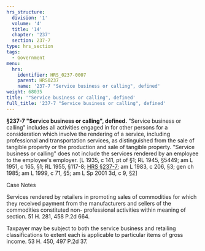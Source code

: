 ```yaml
---
hrs_structure:
  division: '1'
  volume: '4'
  title: '14'
  chapter: '237'
  section: 237-7
type: hrs_section
tags:
  - Government
menu:
  hrs:
    identifier: HRS_0237-0007
    parent: HRS0237
    name: '237-7 "Service business or calling", defined'
weight: 68035
title: '"Service business or calling", defined'
full_title: '237-7 "Service business or calling", defined'
---
```

**§237-7 "Service business or calling", defined.** "Service business or calling" includes all activities engaged in for other persons for a consideration which involve the rendering of a service, including professional and transportation services, as distinguished from the sale of tangible property or the production and sale of tangible property. "Service business or calling" does not include the services rendered by an employee to the employee's employer. [L 1935, c 141, pt of §1; RL 1945, §5449; am L 1951, c 165, §1; RL 1955, §117-8; [HRS §237-7](/title-14/chapter-237/section-237-7/); am L 1983, c 206, §3; gen ch 1985; am L 1999, c 71, §5; am L Sp 2001 3d, c 9, §2]

Case Notes

Services rendered by retailers in promoting sales of commodities for which they received payment from the manufacturers and sellers of the commodities constituted non- professional activities within meaning of section. 51 H. 281, 458 P.2d 664.

Taxpayer may be subject to both the service business and retailing classifications to extent each is applicable to particular items of gross income. 53 H. 450, 497 P.2d 37.